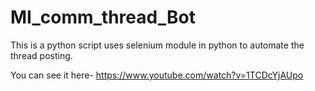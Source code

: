 # MI_comm_thread_Bot



This is a python script uses selenium module in python to automate the thread posting.

You can see it here-
https://www.youtube.com/watch?v=1TCDcYjAUpo
